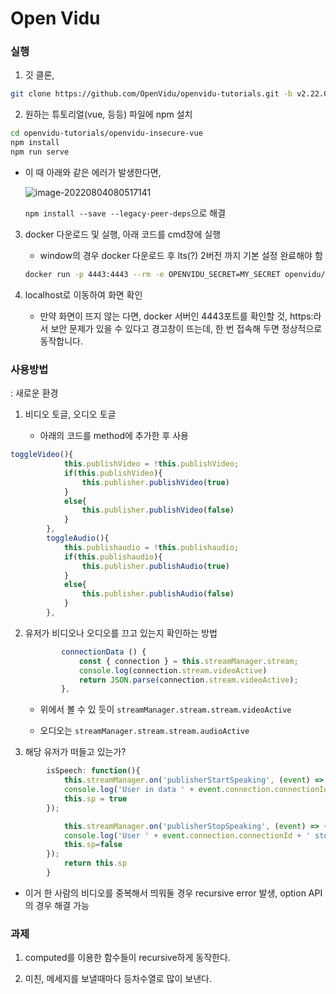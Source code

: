 # Open Vidu

### 실행

1) 깃 클론,

```bash
git clone https://github.com/OpenVidu/openvidu-tutorials.git -b v2.22.0
```

2) 원하는 튜토리얼(vue, 등등) 파일에 npm 설치

```bash
cd openvidu-tutorials/openvidu-insecure-vue
npm install
npm run serve
```
   - 이 때 아래와 같은 에러가 발생한다면,

      ![image-20220804080517141](../../../../AppData/Roaming/Typora/typora-user-images/image-20220804080517141.png)

     `npm install --save --legacy-peer-deps`으로 해결

3. docker 다운로드 및 실행, 아래 코드를 cmd창에 실행

   - window의 경우 docker 다운로드 후 lts(?) 2버전 까지 기본 설정 완료해야 함

   ```bash
   docker run -p 4443:4443 --rm -e OPENVIDU_SECRET=MY_SECRET openvidu/openvidu-server-kms:2.22.0
   ```

4. localhost로 이동하여 화면 확인
   
   - 만약 화면이 뜨지 않는 다면, docker 서버인 4443포트를 확인할 것, https:라서 보안 문제가 있을 수 있다고 경고창이 뜨는데, 한 번 접속해 두면 정상적으로 동작합니다.

### 사용방법

: 새로운 환경

1. 비디오 토글, 오디오 토글
   
   - 아래의 코드를 method에 추가한 후 사용

```javascript
toggleVideo(){
            this.publishVideo = !this.publishVideo;
            if(this.publishVideo){
                this.publisher.publishVideo(true)
            }
            else{
                this.publisher.publishVideo(false)
            }
        },
        toggleAudio(){
            this.publishaudio = !this.publishaudio;
            if(this.publishaudio){
                this.publisher.publishAudio(true)
            }
            else{
                this.publisher.publishAudio(false)
            }
        },
```

2. 유저가 비디오나 오디오를 끄고 있는지 확인하는 방법
   
   ```javascript
           connectionData () {
               const { connection } = this.streamManager.stream;
               console.log(connection.stream.videoActive)
               return JSON.parse(connection.stream.videoActive);
           },
   ```
   
   - 위에서 볼 수 있 듯이 `streamManager.stream.stream.videoActive`
   
   - 오디오는 `streamManager.stream.stream.audioActive`

3. 해당 유저가 떠들고 있는가?

```javascript
        isSpeech: function(){
            this.streamManager.on('publisherStartSpeaking', (event) => {
            console.log('User in data ' + event.connection.connectionId + ' start speaking');
            this.sp = true
        });

            this.streamManager.on('publisherStopSpeaking', (event) => {
            console.log('User ' + event.connection.connectionId + ' stop speaking');
            this.sp=false
        });
            return this.sp
        }
```

- 이거 한 사람의 비디오를 중복해서 띄워둘 경우 recursive error 발생, option API 의 경우 해결 가능





### 과제

1. computed를 이용한 함수들이 recursive하게 동작한다.

2. 미친, 메세지를 보낼때마다 등차수열로 많이 보낸다.
